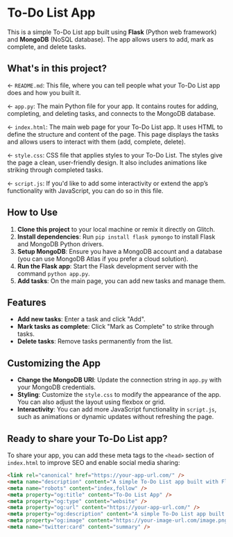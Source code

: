 # To-Do List App

This is a simple To-Do List app built using **Flask** (Python web framework) and **MongoDB** (NoSQL database). The app allows users to add, mark as complete, and delete tasks.

## What's in this project?

← `README.md`: This file, where you can tell people what your To-Do List app does and how you built it.

← `app.py`: The main Python file for your app. It contains routes for adding, completing, and deleting tasks, and connects to the MongoDB database.

← `index.html`: The main web page for your To-Do List app. It uses HTML to define the structure and content of the page. This page displays the tasks and allows users to interact with them (add, complete, delete).

← `style.css`: CSS file that applies styles to your To-Do List. The styles give the page a clean, user-friendly design. It also includes animations like striking through completed tasks.

← `script.js`: If you'd like to add some interactivity or extend the app’s functionality with JavaScript, you can do so in this file.

## How to Use

1. **Clone this project** to your local machine or remix it directly on Glitch.
2. **Install dependencies**: Run `pip install flask pymongo` to install Flask and MongoDB Python drivers.
3. **Setup MongoDB**: Ensure you have a MongoDB account and a database (you can use MongoDB Atlas if you prefer a cloud solution).
4. **Run the Flask app**: Start the Flask development server with the command `python app.py`.
5. **Add tasks**: On the main page, you can add new tasks and manage them.

## Features

- **Add new tasks**: Enter a task and click "Add".
- **Mark tasks as complete**: Click "Mark as Complete" to strike through tasks.
- **Delete tasks**: Remove tasks permanently from the list.

## Customizing the App

- **Change the MongoDB URI**: Update the connection string in `app.py` with your MongoDB credentials.
- **Styling**: Customize the `style.css` to modify the appearance of the app. You can also adjust the layout using flexbox or grid.
- **Interactivity**: You can add more JavaScript functionality in `script.js`, such as animations or dynamic updates without refreshing the page.

## Ready to share your To-Do List app?

To share your app, you can add these meta tags to the `<head>` section of `index.html` to improve SEO and enable social media sharing:

```html
<link rel="canonical" href="https://your-app-url.com/" />
<meta name="description" content="A simple To-Do List app built with Flask and MongoDB. Add, complete, and delete tasks!" />
<meta name="robots" content="index,follow" />
<meta property="og:title" content="To-Do List App" />
<meta property="og:type" content="website" />
<meta property="og:url" content="https://your-app-url.com/" />
<meta property="og:description" content="A simple To-Do List app built with Flask and MongoDB. Add, complete, and delete tasks!" />
<meta property="og:image" content="https://your-image-url.com/image.png" />
<meta name="twitter:card" content="summary" />
